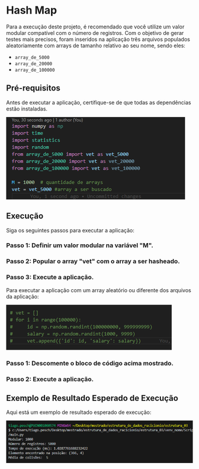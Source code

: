 # Hash Map

Para a execução deste projeto, é recomendado que você utilize um valor modular compatível com o número de registros. Com o objetivo de gerar testes mais precisos, foram inseridos na aplicação três arquivos populados aleatoriamente com arrays de tamanho relativo ao seu nome, sendo eles:

- `array_de_5000`
- `array_de_20000`
- `array_de_100000`

## Pré-requisitos

Antes de executar a aplicação, certifique-se de que todas as dependências estão instaladas.

![Instalação de Dependências](/src/documentation/params_operation.png)

## Execução

Siga os seguintes passos para executar a aplicação:

### Passo 1: Definir um valor modular na variável "M".

### Passo 2: Popular o array "vet" com o array a ser hasheado.

### Passo 3: Execute a aplicação.

Para executar a aplicação com um array aleatório ou diferente dos arquivos da aplicação:

![Execução com Array Aleatório](/src/documentation/random_list.png)

### Passo 1: Descomente o bloco de código acima mostrado.

### Passo 2: Execute a aplicação.

## Exemplo de Resultado Esperado de Execução

Aqui está um exemplo de resultado esperado de execução:

![Log de Resultado](/src/documentation/log_result.png)
